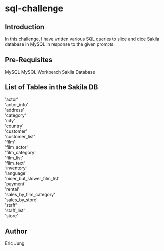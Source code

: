 # sql-challenge

## Introduction
In this challenge, I have written various SQL queries to slice and dice Sakila database in MySQL in response to the given prompts.

## Pre-Requisites
MySQL
MySQL Workbench
Sakila Database

## List of Tables in the Sakila DB
'actor'<br />
'actor_info'<br />
'address'<br />
'category'<br />
'city'<br />
'country'<br />
'customer'<br />
'customer_list'<br />
'film'<br />
'film_actor'<br />
'film_category'<br />
'film_list'<br />
'film_text'<br />
'inventory'<br />
'language'<br />
'nicer_but_slower_film_list'<br />
'payment'<br />
'rental'<br />
'sales_by_film_category'<br />
'sales_by_store'<br />
'staff'<br />
'staff_list'<br />
'store'<br />

## Author
Eric Jung
